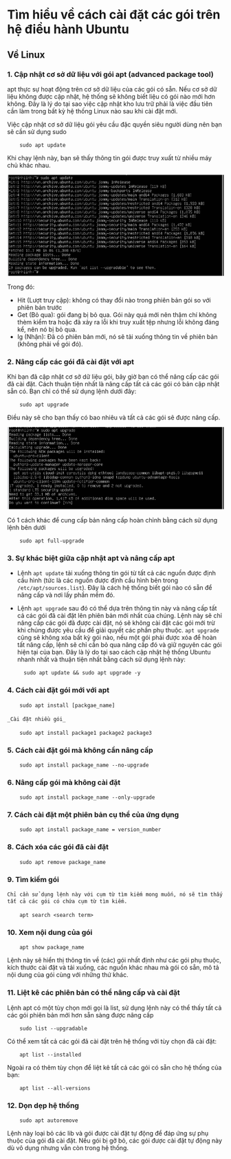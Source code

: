 # Tìm hiểu về cách cài đặt các gói trên hệ điều hành Ubuntu

## Về Linux

### 1. Cập nhật cơ sở dữ liệu với gói apt (advanced package tool)

apt thực sự hoạt động trên cơ sở dữ liệu của các gói có sẵn. Nếu cơ sở dữ liệu không được cập nhật, hệ thống sẽ không biết liệu có gói nào mới hơn không. Đây là lý do tại sao việc cập nhật kho lưu trữ phải là việc đầu tiên cần làm trong bất kỳ hệ thống Linux nào sau khi cài đặt mới.

Việc cập nhật cơ sở dữ liệu gói yêu cầu đặc quyền siêu người dùng nên bạn sẽ cần sử dụng sudo

        sudo apt update

Khi chạy lệnh này, bạn sẽ thấy thông tin gói được truy xuất từ nhiều máy chủ khác nhau.


![anh](/LinhNH/Linux/03.Timhieu_goicaidat/images/apt.png/)  

Trong đó: 
- Hit (Lượt truy cập): không có thay đổi nào trong phiên bản gói so với phiên bản trước
- Get (Bỏ qua): gói đang bị bỏ qua. Gói này quá mới nên thậm chí không thèm kiểm tra hoặc đã xảy ra lỗi khi truy xuất tệp nhưng lỗi không đáng kể, nên nó bị bỏ qua.
- Ig (Nhận): Đã có phiên bản mới, nó sẽ tải xuống thông tin về phiên bản (không phải về gói đó).

### 2. Nâng cấp các gói đã cài đặt với apt

Khi bạn đã cập nhật cơ sở dữ liệu gói, bây giờ bạn có thể nâng cấp các gói đã cài đặt. Cách thuận tiện nhất là nâng cấp tất cả các gói có bản cập nhật sẵn có. Bạn chỉ có thể sử dụng lệnh dưới đây:

        sudo apt upgrade

Điều này sẽ cho bạn thấy có bao nhiêu và tất cả các gói sẽ được nâng cấp.

![anh](/LinhNH/Linux/03.Timhieu_goicaidat/images/upgrade.png/)  

Có 1 cách khác để cung cấp bản nâng cấp hoàn chỉnh bằng cách sử dụng lệnh bên dưới

        sudo apt full-upgrade

### 3. Sự khác biệt giữa cập nhật apt và nâng cấp apt 

- Lệnh `apt update` tải xuống thông tin gói từ tất cả các nguồn được định cấu hình (tức là các nguồn được định cấu hình bên trong `/etc/apt/sources.list`). Đây là cách hệ thống biết gói nào có sẵn để nâng cấp và nơi lấy phần mềm đó.

- Lệnh `apt upgrade` sau đó có thể dựa trên thông tin này và nâng cấp tất cả các gói đã cài đặt lên phiên bản mới nhất của chúng. Lệnh này sẽ chỉ nâng cấp các gói đã được cài đặt, nó sẽ không cài đặt các gói mới trừ khi chúng được yêu cầu để giải quyết các phần phụ thuộc. `apt upgrade` cũng sẽ không xóa bất kỳ gói nào, nếu một gói phải được xóa để hoàn tất nâng cấp, lệnh sẽ chỉ cần bỏ qua nâng cấp đó và giữ nguyên các gói hiện tại của bạn.
Đây là lý do tại sao cách cập nhật hệ thống Ubuntu nhanh nhất và thuận tiện nhất bằng cách sử dụng lệnh này:

        sudo apt update && sudo apt upgrade -y

### 4. Cách cài đặt gói mới với apt

        sudo apt install [packgae_name]

    _Cài đặt nhiều gói_

        sudo apt install package1 package2 package3

### 5. Cách cài đặt gói mà không cần nâng cấp

        sudo apt install package_name --no-upgrade

### 6. Nâng cấp gói mà không cài đặt

        sudo apt install package_name --only-upgrade

### 7. Cách cài đặt một phiên bản cụ thể của ứng dụng

        sudo apt install package_name = version_number

### 8. Cách xóa các gói đã cài đặt 

        sudo apt remove package_name


### 9. Tìm kiếm gói

    Chỉ cần sử dụng lệnh này với cụm từ tìm kiếm mong muốn, nó sẽ tìm thấy tất cả các gói có chứa cụm từ tìm kiếm.

        apt search <search term>

### 10. Xem nội dung của gói

        apt show package_name

Lệnh này sẽ hiển thị thông tin về (các) gói nhất định như các gói phụ thuộc, kích thước cài đặt và tải xuống, các nguồn khác nhau mà gói có sẵn, mô tả nội dung của gói cùng với những thứ khác.

### 11. Liệt kê các phiên bản có thể nâng cấp và cài đặt

Lệnh apt có một tùy chọn mới gọi là list, sử dụng lệnh này có thể thấy tất cả các gói phiên bản mới hơn sẵn sàng được nâng cấp

        sudo list --upgradable

   
Có thể xem tất cả các gói đã cài đặt trên hệ thống với tùy chọn đã cài đặt:

        apt list --installed

Ngoài ra có thêm tùy chọn để liệt kê tất cả các gói có sẵn cho hệ thống của bạn:

        apt list --all-versions

### 12. Dọn dẹp hệ thống

        sudo apt autoremove

Lệnh này loại bỏ các lib và gói được cài đặt tự động để đáp ứng sự phụ thuộc của gói đã cài đặt. Nếu gói bị gỡ bỏ, các gói được cài đặt tự động này dù vô dụng nhưng vẫn còn trong hệ thống.        